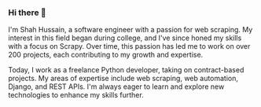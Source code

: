 ### Hi there 👋

<!--
**Shah13079/shah13079** is a ✨ _special_ ✨ repository because its `README.md` (this file) appears on your GitHub profile. -->


I'm Shah Hussain, a software engineer with a passion for web scraping. My interest in this field began during college, and I've since honed my skills with a focus on Scrapy. Over time, this passion has led me to work on over 200 projects, each contributing to my growth and expertise.

Today, I work as a freelance Python developer, taking on contract-based projects. My areas of expertise include web scraping, web automation, Django, and REST APIs. I'm always eager to learn and explore new technologies to enhance my skills further.

